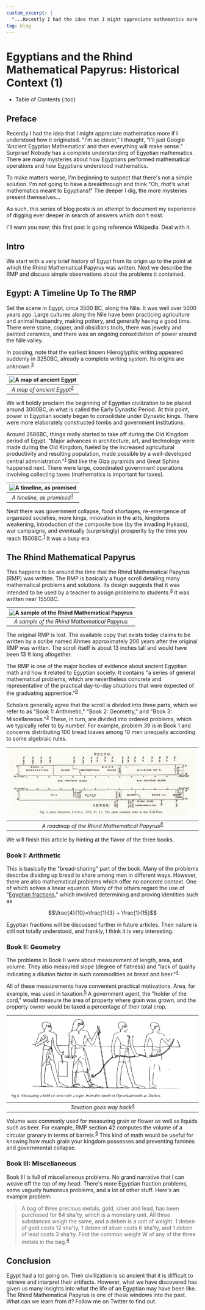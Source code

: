 ```yaml
---
custom_excerpt: |
  "...Recently I had the idea that I might appreciate mathematics more if I understood how it originated. “I’m so clever,” I thought, “I’ll just Google ‘Ancient Egyptian Mathematics’ and then everything will make sense.” Surprise! Nobody has a complete understanding of Egyptian mathematics. There are many mysteries about how Egyptians performed mathematical operations and how Egyptians understood mathematics..."
tag: blog
---
```


# Egyptians and the Rhind Mathematical Papyrus: Historical Context (1)

* Table of Contents
{:toc}

## Preface

Recently I had the idea that I might appreciate mathematics more if I understood how it originated. "I'm so clever," I thought, "I'll just Google 'Ancient Egyptian Mathematics' and then everything will make sense." Surprise! Nobody has a complete understanding of Egyptian mathematics. There are many mysteries about how Egyptians performed mathematical operations and how Egyptians understood mathematics.

To make matters worse, I'm beginning to suspect that there's not a simple solution. I'm not going to have a breakthrough and think "Oh, *that's* what mathematics meant to Egyptians!" The deeper I dig, the more mysteries present themselves...

As such, this series of blog posts is an attempt to document my experience of digging ever deeper in search of answers which don't exist.

I'll warn you now; this first post is going reference Wikipedia. Deal with it.

## Intro

We start with a very brief history of Egypt from its origin up to the point at which the Rhind Mathematical Papyrus was written. Next we describe the RMP and discuss simple observations about the problems it contained.

## Egypt: A Timeline Up To The RMP

Set the scene in Egypt, circa 3500 BC, along the Nile. It was well over 5000 years ago. Large cultures along the Nile have been practicing agriculture and animal husbandry, making pottery, and generally having a good time. There were stone, copper, and obsidians tools, there was jewelry and painted ceramics, and there was an ongoing consolidation of power around the Nile valley.

In passing, note that the earliest known Hieroglyphic writing appeared suddenly in 3250BC, already a complete writing system. Its origins are unknown.<sup>[3][3]</sup>

|![A map of ancient Egypt](https://www.thoughtco.com/thmb/HR4ROK-3AhAmrtKS0BC3YIk8sfo=/4898x3391/filters:no_upscale():max_bytes(150000):strip_icc()/Map_of_Egypt-f1a95b7e0515423aaa66bad08b627d50.jpg)|
|:--:|
| *A map of ancient Egypt<sup>[2][2]</sup>* |

We will boldly proclaim the beginning of Egyptian civilization to be placed around 3000BC, in what is called the Early Dynastic Period. At this point, power in Egyptian society began to consolidate under Dynastic kings. There were more elaborately constructed tombs and government institutions.

Around 2686BC, things really started to take off during the Old Kingdom period of Egypt. "Major advances in architecture, art, and technology were made during the Old Kingdom, fueled by the increased agricultural productivity and resulting population, made possible by a well-developed central administration."<sup>[1][1]</sup> Shit like the Giza pyramids and Great Sphinx happened next. There were large, coordinated government operations involving collecting taxes (mathematics is important for taxes).

|![A timeline, as promised](https://upload.wikimedia.org/wikipedia/en/timeline/pr44hfmar3p9o4kq975b3mhp2tqmrns.png)|
|:--:|
| *A timeline, as promised<sup>[1][1]</sup>* |

Next there was government collapse, food shortages, re-emergence of organized societies, more kings, innovation in the arts, kingdoms weakening, introduction of the composite bow (by the invading Hyksos), war campaigns, and eventually (surprisingly) prosperity by the time you reach 1500BC.<sup>[1][1]</sup> It was a busy era.

## The Rhind Mathematical Papyrus

This happens to be around the time that the Rhind Mathematical Papyrus (RMP) was written. The RMP is basically a huge scroll detailing many mathematical problems and solutions. Its design suggests that it was intended to be used by a teacher to assign problems to students.<sup>[3][3]</sup> It was written near 1550BC.

|![A sample of the Rhind Mathematical Papyrus](https://curiosmos.com/wp-content/uploads/2020/09/Rhind-mathematical-papyrus.jpg)|
|:--:|
| *A sample of the Rhind Mathematical Papyrus* |

The original RMP is lost. The available copy that exists today claims to be written by a scribe named Ahmes approximately 200 years after the original RMP was written. The scroll itself is about 13 inches tall and would have been 13 ft long altogether.

The RMP is one of the major bodies of evidence about ancient Egyptian math and how it related to Egyptian society. It contains "a series of general mathematical problems, which are nevertheless concrete and representative of the practical day-to-day situations that were expected of the graduating apprentice."<sup>[9][9]</sup>

Scholars generally agree that the scroll is divided into three parts, which we refer to as "Book 1: Arithmetic," "Book 2: Geometry," and "Book 3: Miscellaneous."<sup>[3][3]</sup> These, in turn, are divided into ordered problems, which we typically refer to by number. For example, problem 39 is in Book 1 and concerns distributing 100 bread loaves among 10 men unequally according to some algebraic rules.

|![A roadmap of the Rhind Mathematical Papyrus](/images/rmp_roadmap.png)|
|:--:|
| *A roadmap of the Rhind Mathematical Papyrus<sup>[8][8]</sup>* |

 We will finish this article by hinting at the flavor of the three books.

### Book I: Arithmetic

This is basically the "bread-sharing" part of the book. Many of the problems describe dividing up bread to share among men in different ways. However, there are also mathematical problems which offer no concrete context. One of which solves a linear equation. Many of the others regard the use of "[Egyptian fractions](https://en.wikipedia.org/wiki/Egyptian_fraction)," which involved determining and proving identities such as

$$\frac{4}{10}=\frac{1}{3} + \frac{1}{15}$$

Egyptian fractions will be discussed further in future articles. Their nature is still not totally understood, and frankly, I think it is very interesting.

### Book II: Geometry

The problems in Book II were about measurement of length, area, and volume. They also measured slope (degree of flatness) and "lack of quality indicating a dilution factor in such commodities as bread and beer."<sup>[4][4]</sup>

All of these measurements have convenient practical motivations. Area, for example, was used in taxation.<sup>[5][5]</sup> A government agent, the "holder of the cord," would measure the area of property where grain was grown, and the property owner would be taxed a percentage of their total crop.

|![Measuring area with a rope](/images/rope_measurement.png)|
|:--:|
| *Taxation goes way back<sup>[4][4]</sup>* |

Volume was commonly used for measuring grain or flower as well as liquids such as beer. For example, RMP section 42 computes the volume of a circular granary in terms of barrels.<sup>[6][6]</sup> This kind of math would be useful for knowing how much grain your kingdom possesses and preventing famines and governmental collapse.

### Book III: Miscellaneous

Book III is full of miscellaneous problems. No grand narrative that I can weave off the top of my head. There's more Egyptian fraction problems, some vaguely humorous problems, and a lot of other stuff. Here's an example problem:

>A bag of three precious metals, gold, silver and lead, has been purchased for 84 sha'ty, which is a monetary unit. All three substances weigh the same, and a deben is a unit of weight. 1 deben of gold costs 12 sha'ty, 1 deben of silver costs 6 sha'ty, and 1 deben of lead costs 3 sha'ty. Find the common weight W of any of the three metals in the bag.<sup>[4][4]</sup>

## Conclusion

Egypt had a lot going on. Their civilization is so ancient that it is difficult to retrieve and interpret their artifacts. However, what we have discovered has given us many insights into what the life of an Egyptian may have been like. The Rhind Mathematical Papyrus is one of these windows into the past. What can we learn from it? Follow me on Twitter to find out.

[1]: https://en.wikipedia.org/wiki/Ancient_Egypt
[2]: https://www.thoughtco.com/predynastic-egypt-beginners-guide-172128
[3]: https://archive.org/details/ALLEN2014MiddleEgyptianAnIntroductionToTheLanguageAndCultureOfHieroglyphs/mode/2up
[4]:https://archive.org/details/rhindmathematica0000robi_h8l4
[5]:https://daily.jstor.org/tax-day-ancient-egypt/
[6]:https://books.google.com/books?id=8c10QYoGa4UC
[7]:https://books.google.com/books/about/A_History_of_Mathematics.html?id=h50fAQAAIAAJ
[8]:https://archive.org/details/Peet_1923/page/n1/mode/2up
[9]:https://archive.org/details/SpalingerTheRhindMathematicalPapyrusAsAHistoricalDocumentSAK171990/page/n9/mode/2up
[10]: https://en.wikipedia.org/wiki/Rhind_Mathematical_Papyrus#Book_III_%E2%80%93_Miscellany